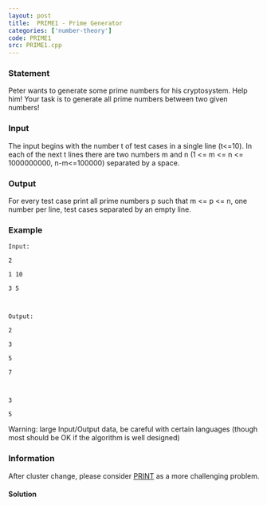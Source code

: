 ```yaml
---
layout: post
title:  PRIME1 - Prime Generator
categories: ['number-theory']
code: PRIME1
src: PRIME1.cpp
---
```


### **Statement**

Peter wants to generate some prime numbers for his cryptosystem. Help him!
Your task is to generate all prime numbers between two given numbers!

### Input

The input begins with the number t of test cases in a single line (t<=10). In
each of the next t lines there are two numbers m and n (1 <= m <= n <=
1000000000, n-m<=100000) separated by a space.

### Output

For every test case print all prime numbers p such that m <= p <= n, one
number per line, test cases separated by an empty line.

### Example

    
    
    Input:
    2
    1 10
    3 5
    
    Output:
    2
    3
    5
    7
    
    3
    5
    

Warning: large Input/Output data, be careful with certain languages (though
most should be OK if the algorithm is well designed)

### Information

After cluster change, please consider
[PRINT](http://www.spoj.com/problems/PRINT/) as a more challenging problem.



#### **Solution**



